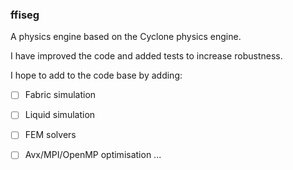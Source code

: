 ### ffiseg

A physics engine based on the Cyclone physics engine.

I have improved the code and added tests to increase robustness. 

I hope to add to the code base by adding:

 - [ ] Fabric simulation
 - [ ] Liquid simulation
 - [ ] FEM solvers
 - [ ] Avx/MPI/OpenMP optimisation 
 ...


